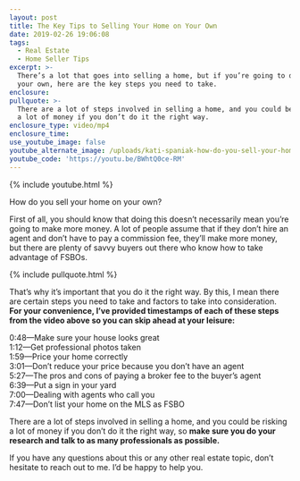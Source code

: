 ```yaml
---
layout: post
title: The Key Tips to Selling Your Home on Your Own
date: 2019-02-26 19:06:08
tags:
  - Real Estate
  - Home Seller Tips
excerpt: >-
  There’s a lot that goes into selling a home, but if you’re going to do it on
  your own, here are the key steps you need to take.
enclosure:
pullquote: >-
  There are a lot of steps involved in selling a home, and you could be risking
  a lot of money if you don’t do it the right way.
enclosure_type: video/mp4
enclosure_time:
use_youtube_image: false
youtube_alternate_image: /uploads/kati-spaniak-how-do-you-sell-your-home-on-your-own-youtube.jpg
youtube_code: 'https://youtu.be/BWhtQ0ce-RM'
---
```


{% include youtube.html %}

How do you sell your home on your own?&nbsp;

First of all, you should know that doing this doesn’t necessarily mean you’re going to make more money. A lot of people assume that if they don’t hire an agent and don’t have to pay a commission fee, they’ll make more money, but there are plenty of savvy buyers out there who know how to take advantage of FSBOs.

{% include pullquote.html %}

That’s why it’s important that you do it the right way. By this, I mean there are certain steps you need to take and factors to take into consideration. **For your convenience, I’ve provided timestamps of each of these steps from the video above so you can skip ahead at your leisure:&nbsp;**

0:48—Make sure your house looks great&nbsp;<br>1:12—Get professional photos taken<br>1:59—Price your home correctly&nbsp;<br>3:01—Don’t reduce your price because you don’t have an agent&nbsp;<br>5:27—The pros and cons of paying a broker fee to the buyer’s agent<br>6:39—Put a sign in your yard&nbsp;<br>7:00—Dealing with agents who call you<br>7:47—Don’t list your home on the MLS as FSBO

There are a lot of steps involved in selling a home, and you could be risking a lot of money if you don’t do it the right way, so **make sure you do your research and talk to as many professionals as possible.&nbsp;**

If you have any questions about this or any other real estate topic, don’t hesitate to reach out to me. I’d be happy to help you.<br>&nbsp;